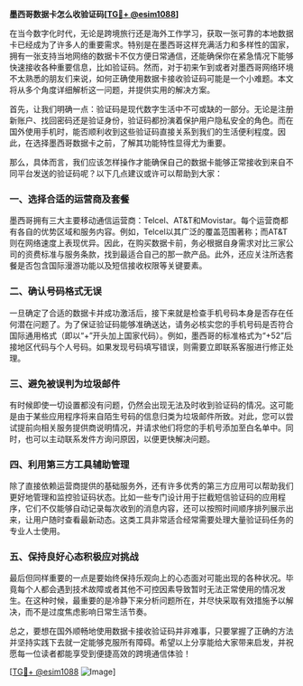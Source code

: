 **墨西哥数据卡怎么收验证码[[TG💪+ @esim1088](https://t.me/s/esim1088)]**

在当今数字化时代，无论是跨境旅行还是海外工作学习，获取一张可靠的本地数据卡已经成为了许多人的重要需求。特别是在墨西哥这样充满活力和多样性的国家，拥有一张支持当地网络的数据卡不仅方便日常通信，还能确保你在紧急情况下能够快速接收各种重要信息，比如验证码。然而，对于初来乍到或者对墨西哥网络环境不太熟悉的朋友们来说，如何正确使用数据卡接收验证码可能是一个小难题。本文将从多个角度详细解析这一问题，并提供实用的解决方案。

首先，让我们明确一点：验证码是现代数字生活中不可或缺的一部分。无论是注册新账户、找回密码还是验证身份，验证码都扮演着保护用户隐私安全的角色。而在国外使用手机时，能否顺利收到这些验证码直接关系到我们的生活便利程度。因此，在选择墨西哥数据卡之前，了解其功能特性显得尤为重要。

那么，具体而言，我们应该怎样操作才能确保自己的数据卡能够正常接收到来自不同平台发送的验证码呢？以下几点建议或许可以帮助到大家：

### 一、选择合适的运营商及套餐

墨西哥拥有三大主要移动通信运营商：Telcel、AT&T和Movistar。每个运营商都有各自的优势区域和服务内容。例如，Telcel以其广泛的覆盖范围著称；而AT&T则在网络速度上表现优异。因此，在购买数据卡前，务必根据自身需求对比三家公司的资费标准与服务条款，找到最适合自己的那一款产品。此外，还应关注所选套餐是否包含国际漫游功能以及短信接收权限等关键要素。

### 二、确认号码格式无误

一旦确定了合适的数据卡并成功激活后，接下来就是检查手机号码本身是否存在任何潜在问题了。为了保证验证码能够准确送达，请务必核实您的手机号码是否符合国际通用格式（即以“+”开头加上国家代码）。例如，墨西哥的标准格式为“+52”后接地区代码与个人号码。如果发现号码填写错误，则需要立即联系客服进行修正处理。

### 三、避免被误判为垃圾邮件

有时候即使一切设置都没有问题，仍然会出现无法及时收到验证码的情况。这可能是由于某些应用程序将来自陌生号码的信息归类为垃圾邮件所致。对此，您可以尝试提前向相关服务提供商说明情况，并请求他们将您的手机号添加至白名单中。同时，也可以主动联系发件方询问原因，以便更快解决问题。

### 四、利用第三方工具辅助管理

除了直接依赖运营商提供的基础服务外，还有许多优秀的第三方应用可以帮助我们更好地管理和监控验证码状态。比如一些专门设计用于拦截短信验证码的应用程序，它们不仅能够自动记录每次收到的消息内容，还可以按照时间顺序排列展示出来，让用户随时查看最新动态。这类工具非常适合经常需要处理大量验证码任务的专业人士使用。

### 五、保持良好心态积极应对挑战

最后但同样重要的一点是要始终保持乐观向上的心态面对可能出现的各种状况。毕竟每个人都会遇到技术故障或者其他不可控因素导致暂时无法正常使用的情况发生。在这种时候，最重要的是冷静下来分析问题所在，并尽快采取有效措施予以解决，而不是过度焦虑影响日常生活节奏。

总之，要想在国外顺畅地使用数据卡接收验证码并非难事，只要掌握了正确的方法并坚持实践下去就一定能够克服所有障碍。希望以上分享能给大家带来启发，并祝愿每一位读者都能享受到便捷高效的跨境通信体验！

[[TG💪+ @esim1088](https://t.me/s/esim1088) ![Image](https://i.postimg.cc/4NQfJmqS/Snipaste-2025-05-13-00-14-12.png)]